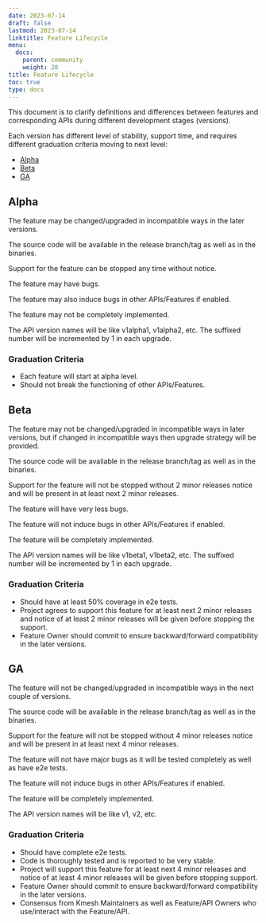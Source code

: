 ```yaml
---
date: 2023-07-14
draft: false
lastmod: 2023-07-14
linktitle: Feature Lifecycle
menu:
  docs:
    parent: community
    weight: 20
title: Feature Lifecycle
toc: true
type: docs
---
```

This document is to clarify definitions and differences between features and corresponding APIs
during different development stages (versions).

Each version has different level of stability, support time,
and requires different graduation criteria moving to next level:

* [Alpha](#alpha)
* [Beta](#beta)
* [GA](#ga)


## Alpha

The feature may be changed/upgraded in incompatible ways in the later versions.

The source code will be available in the release branch/tag as well as in the binaries.

Support for the feature can be stopped any time without notice.

The feature may have bugs.

The feature may also induce bugs in other APIs/Features if enabled.

The feature may not be completely implemented.

The API version names will be like v1alpha1, v1alpha2, etc. The suffixed number will be incremented by 1 in each upgrade.


### Graduation Criteria
-  Each feature will start at alpha level.
-  Should not break the functioning of other APIs/Features.


## Beta

The feature may not be changed/upgraded in incompatible ways in later versions,
but if changed in incompatible ways then upgrade strategy will be provided.

The source code will be available in the release branch/tag as well as in the binaries.

Support for the feature will not be stopped without 2 minor releases notice and will be present in at least next 2 minor releases.

The feature will have very less bugs.

The feature will not induce bugs in other APIs/Features if enabled.

The feature will be completely implemented.

The API version names will be like v1beta1, v1beta2, etc. The suffixed number will be incremented by 1 in each upgrade.

### Graduation Criteria
-  Should have at least 50% coverage in e2e tests.
-  Project agrees to support this feature for at least next 2 minor releases and notice of at least 2 minor releases will be given before stopping the support.
-  Feature Owner should commit to ensure backward/forward compatibility in the later versions.

## GA

The feature will not be changed/upgraded in incompatible ways in the next couple of versions.

The source code will be available in the release branch/tag as well as in the binaries.

Support for the feature will not be stopped without 4 minor releases notice and will be present in at least next 4 minor releases.

The feature will not have major bugs as it will be tested completely as well as have e2e tests.

The feature will not induce bugs in other APIs/Features if enabled.

The feature will be completely implemented.

The API version names will be like v1, v2, etc.


### Graduation Criteria
-  Should have complete e2e tests.
-  Code is thoroughly tested and is reported to be very stable.
-  Project will support this feature for at least next 4 minor releases and notice of at least 4 minor releases will be given before stopping support.
-  Feature Owner should commit to ensure backward/forward compatibility in the later versions.
-  Consensus from Kmesh Maintainers as well as Feature/API Owners who use/interact with the Feature/API.
